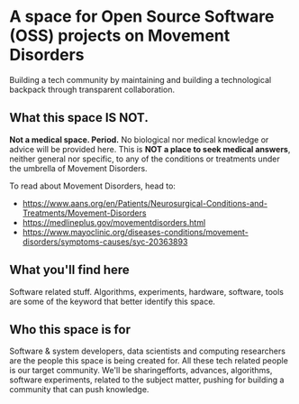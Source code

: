 # A space for Open Source Software (OSS) projects on Movement Disorders

Building a tech community by maintaining and building a technological backpack through transparent collaboration.

## What this space IS NOT.
**Not a medical space. Period.** No biological nor medical knowledge or advice will be provided here. This is **NOT a place to seek medical answers**, neither general nor specific, to any of the conditions or treatments under the umbrella of Movement Disorders.

To read about Movement Disorders, head to:
- https://www.aans.org/en/Patients/Neurosurgical-Conditions-and-Treatments/Movement-Disorders
- https://medlineplus.gov/movementdisorders.html
- https://www.mayoclinic.org/diseases-conditions/movement-disorders/symptoms-causes/syc-20363893

## What you'll find here
Software related stuff. Algorithms, experiments, hardware, software, tools are some of the keyword that better identify this space.

## Who this space is for
Software & system developers, data scientists and computing researchers are the people this space is being created for. All these tech related people is our target community. We'll be sharingefforts, advances, algorithms, software experiments, related to the subject matter, pushing for building a community that can push knowledge.
